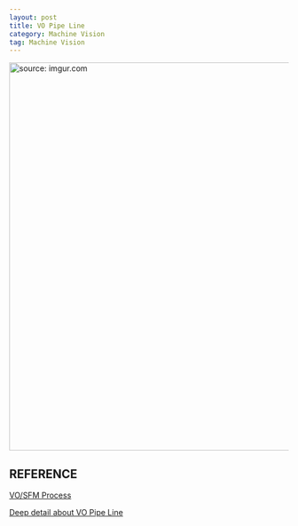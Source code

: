 ```yaml
---
layout: post
title: VO Pipe Line
category: Machine Vision
tag: Machine Vision
---
```


<a href="https://postimg.cc/wyLx4Qwr"><img src="https://i.postimg.cc/4dFKd8VX/Screen-Shot-2022-01-29-at-10-39-49-PM.png" width="700px" title="source: imgur.com" /><a>


## REFERENCE
[VO/SFM Process](https://www.semanticscholar.org/paper/Robust-3D-reconstruction-with-omni-directional-on-Song-Watanabe/6eb82fb598dde0b851aafb4cc4cbfa2c5216df9d)

[Deep detail about VO Pipe Line](https://github.com/opencv/opencv/issues/13527)
